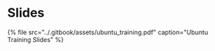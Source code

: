 # Slides

{% file src="../.gitbook/assets/ubuntu\_training.pdf" caption="Ubuntu Training Slides" %}

